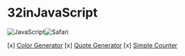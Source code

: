 # 32inJavaScript
![JavaScript](https://img.shields.io/badge/javascript-%23323330.svg?style=for-the-badge&logo=javascript&logoColor=%23F7DF1E)![Safari](https://img.shields.io/badge/Safari-000000?style=for-the-badge&logo=Safari&logoColor=white)


[x] [Color Generator]()
[x] [Quote Generator]()
[x] [Simple Counter]()